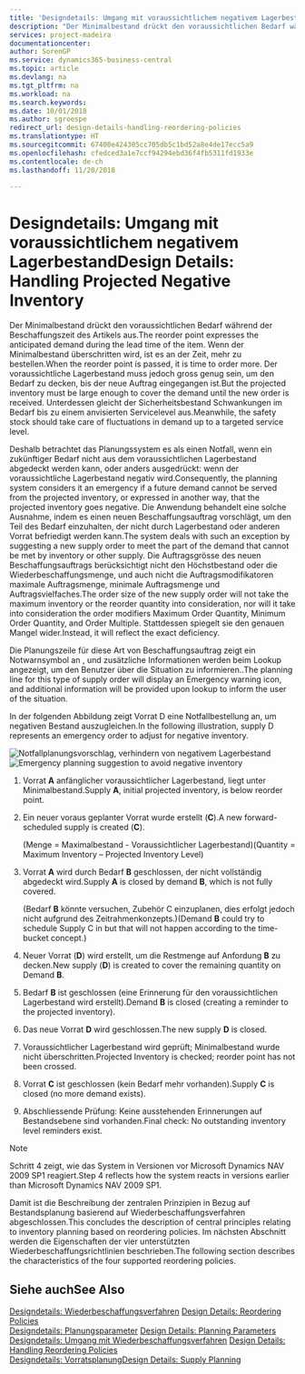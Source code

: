 ```yaml
---
title: 'Designdetails: Umgang mit voraussichtlichem negativem Lagerbestand | Microsoft Docs'
description: "Der Minimalbestand drückt den voraussichtlichen Bedarf während der Beschaffungszeit des Artikels aus. Wenn der Minimalbestand überschritten wird, ist es an der Zeit, mehr zu bestellen. Der voraussichtliche Lagerbestand muss jedoch gross genug sein, um den Bedarf zu decken, bis der neue Auftrag eingegangen ist. Unterdessen gleicht der Sicherheitsbestand Schwankungen im Bedarf bis zu einem anvisierten Servicelevel aus."
services: project-madeira
documentationcenter: 
author: SorenGP
ms.service: dynamics365-business-central
ms.topic: article
ms.devlang: na
ms.tgt_pltfrm: na
ms.workload: na
ms.search.keywords: 
ms.date: 10/01/2018
ms.author: sgroespe
redirect_url: design-details-handling-reordering-policies
ms.translationtype: HT
ms.sourcegitcommit: 67400e424305cc705db5c1bd52a8e4de17ecc5a9
ms.openlocfilehash: cfedced3a1e7ccf94294ebd36f4fb5311fd1933e
ms.contentlocale: de-ch
ms.lasthandoff: 11/20/2018

---
```

# <a name="design-details-handling-projected-negative-inventory"></a><span data-ttu-id="087ad-106">Designdetails: Umgang mit voraussichtlichem negativem Lagerbestand</span><span class="sxs-lookup"><span data-stu-id="087ad-106">Design Details: Handling Projected Negative Inventory</span></span>
<span data-ttu-id="087ad-107">Der Minimalbestand drückt den voraussichtlichen Bedarf während der Beschaffungszeit des Artikels aus.</span><span class="sxs-lookup"><span data-stu-id="087ad-107">The reorder point expresses the anticipated demand during the lead time of the item.</span></span> <span data-ttu-id="087ad-108">Wenn der Minimalbestand überschritten wird, ist es an der Zeit, mehr zu bestellen.</span><span class="sxs-lookup"><span data-stu-id="087ad-108">When the reorder point is passed, it is time to order more.</span></span> <span data-ttu-id="087ad-109">Der voraussichtliche Lagerbestand muss jedoch gross genug sein, um den Bedarf zu decken, bis der neue Auftrag eingegangen ist.</span><span class="sxs-lookup"><span data-stu-id="087ad-109">But the projected inventory must be large enough to cover the demand until the new order is received.</span></span> <span data-ttu-id="087ad-110">Unterdessen gleicht der Sicherheitsbestand Schwankungen im Bedarf bis zu einem anvisierten Servicelevel aus.</span><span class="sxs-lookup"><span data-stu-id="087ad-110">Meanwhile, the safety stock should take care of fluctuations in demand up to a targeted service level.</span></span>  

 <span data-ttu-id="087ad-111">Deshalb betrachtet das Planungssystem es als einen Notfall, wenn ein zukünftiger Bedarf nicht aus dem voraussichtlichen Lagerbestand abgedeckt werden kann, oder anders ausgedrückt: wenn der voraussichtliche Lagerbestand negativ wird.</span><span class="sxs-lookup"><span data-stu-id="087ad-111">Consequently, the planning system considers it an emergency if a future demand cannot be served from the projected inventory, or expressed in another way, that the projected inventory goes negative.</span></span> <span data-ttu-id="087ad-112">Die Anwendung behandelt eine solche Ausnahme, indem es einen neuen Beschaffungsauftrag vorschlägt, um den Teil des Bedarf einzuhalten, der nicht durch Lagerbestand oder anderen Vorrat befriedigt werden kann.</span><span class="sxs-lookup"><span data-stu-id="087ad-112">The system deals with such an exception by suggesting a new supply order to meet the part of the demand that cannot be met by inventory or other supply.</span></span> <span data-ttu-id="087ad-113">Die Auftragsgrösse des neuen Beschaffungsauftrags berücksichtigt nicht den Höchstbestand oder die Wiederbeschaffungsmenge, und auch nicht die Auftragsmodifikatoren maximale Auftragsmenge, minimale Auftragsmenge und Auftragsvielfaches.</span><span class="sxs-lookup"><span data-stu-id="087ad-113">The order size of the new supply order will not take the maximum inventory or the reorder quantity into consideration, nor will it take into consideration the order modifiers Maximum Order Quantity, Minimum Order Quantity, and Order Multiple.</span></span> <span data-ttu-id="087ad-114">Stattdessen spiegelt sie den genauen Mangel wider.</span><span class="sxs-lookup"><span data-stu-id="087ad-114">Instead, it will reflect the exact deficiency.</span></span>  

 <span data-ttu-id="087ad-115">Die Planungszeile für diese Art von Beschaffungsauftrag zeigt ein Notwarnsymbol an , und zusätzliche Informationen werden beim Lookup angezeigt, um den Benutzer über die Situation zu informieren..</span><span class="sxs-lookup"><span data-stu-id="087ad-115">The planning line for this type of supply order will display an Emergency warning icon, and additional information will be provided upon lookup to inform the user of the situation.</span></span>  

 <span data-ttu-id="087ad-116">In der folgenden Abbildung zeigt Vorrat D eine Notfallbestellung an, um negativen Bestand auszugleichen.</span><span class="sxs-lookup"><span data-stu-id="087ad-116">In the following illustration, supply D represents an emergency order to adjust for negative inventory.</span></span>  

 <span data-ttu-id="087ad-117">![Notfallplanungsvorschlag, verhindern von negativem Lagerbestand](media/nav_app_supply_planning_2_negative_inventory.png "Notfallplanungsvorschlag, verhindern von negativem Lagerbestand")</span><span class="sxs-lookup"><span data-stu-id="087ad-117">![Emergency planning suggestion to avoid negative inventory](media/nav_app_supply_planning_2_negative_inventory.png "Emergency planning suggestion to avoid negative inventory")</span></span>  

1.  <span data-ttu-id="087ad-118">Vorrat **A** anfänglicher voraussichtlicher Lagerbestand, liegt unter Minimalbestand.</span><span class="sxs-lookup"><span data-stu-id="087ad-118">Supply **A**, initial projected inventory, is below reorder point.</span></span>  
2.  <span data-ttu-id="087ad-119">Ein neuer voraus geplanter Vorrat wurde erstellt (**C**).</span><span class="sxs-lookup"><span data-stu-id="087ad-119">A new forward-scheduled supply is created (**C**).</span></span>  

     <span data-ttu-id="087ad-120">(Menge = Maximalbestand - Voraussichtlicher Lagerbestand)</span><span class="sxs-lookup"><span data-stu-id="087ad-120">(Quantity = Maximum Inventory – Projected Inventory Level)</span></span>  
3.  <span data-ttu-id="087ad-121">Vorrat **A** wird durch Bedarf **B** geschlossen, der nicht vollständig abgedeckt wird.</span><span class="sxs-lookup"><span data-stu-id="087ad-121">Supply **A** is closed by demand **B**, which is not fully covered.</span></span>  

     <span data-ttu-id="087ad-122">(Bedarf **B** könnte versuchen, Zubehör C einzuplanen, dies erfolgt jedoch nicht aufgrund des Zeitrahmenkonzepts.)</span><span class="sxs-lookup"><span data-stu-id="087ad-122">(Demand **B** could try to schedule Supply C in but that will not happen according to the time-bucket concept.)</span></span>  
4.  <span data-ttu-id="087ad-123">Neuer Vorrat (**D**) wird erstellt, um die Restmenge auf Anfordung **B** zu decken.</span><span class="sxs-lookup"><span data-stu-id="087ad-123">New supply (**D**) is created to cover the remaining quantity on Demand **B**.</span></span>  
5.  <span data-ttu-id="087ad-124">Bedarf **B** ist geschlossen (eine Erinnerung für den voraussichtlichen Lagerbestand wird erstellt).</span><span class="sxs-lookup"><span data-stu-id="087ad-124">Demand **B** is closed (creating a reminder to the projected inventory).</span></span>  
6.  <span data-ttu-id="087ad-125">Das neue Vorrat **D** wird geschlossen.</span><span class="sxs-lookup"><span data-stu-id="087ad-125">The new supply **D** is closed.</span></span>  
7.  <span data-ttu-id="087ad-126">Voraussichtlicher Lagerbestand wird geprüft; Minimalbestand wurde nicht überschritten.</span><span class="sxs-lookup"><span data-stu-id="087ad-126">Projected Inventory is checked; reorder point has not been crossed.</span></span>  
8.  <span data-ttu-id="087ad-127">Vorrat **C** ist geschlossen (kein Bedarf mehr vorhanden).</span><span class="sxs-lookup"><span data-stu-id="087ad-127">Supply **C** is closed (no more demand exists).</span></span>  
9. <span data-ttu-id="087ad-128">Abschliessende Prüfung: Keine ausstehenden Erinnerungen auf Bestandsebene sind vorhanden.</span><span class="sxs-lookup"><span data-stu-id="087ad-128">Final check: No outstanding inventory level reminders exist.</span></span>  

> [!NOTE]  
>  <span data-ttu-id="087ad-129">Schritt 4 zeigt, wie das System in Versionen vor Microsoft Dynamics NAV 2009 SP1 reagiert.</span><span class="sxs-lookup"><span data-stu-id="087ad-129">Step 4 reflects how the system reacts in versions earlier than Microsoft Dynamics NAV 2009 SP1.</span></span>  

 <span data-ttu-id="087ad-130">Damit ist die Beschreibung der zentralen Prinzipien in Bezug auf Bestandsplanung basierend auf Wiederbeschaffungsverfahren abgeschlossen.</span><span class="sxs-lookup"><span data-stu-id="087ad-130">This concludes the description of central principles relating to inventory planning based on reordering policies.</span></span> <span data-ttu-id="087ad-131">Im nächsten Abschnitt werden die Eigenschaften der vier unterstützten Wiederbeschaffungsrichtlinien beschrieben.</span><span class="sxs-lookup"><span data-stu-id="087ad-131">The following section describes the characteristics of the four supported reordering policies.</span></span>  

## <a name="see-also"></a><span data-ttu-id="087ad-132">Siehe auch</span><span class="sxs-lookup"><span data-stu-id="087ad-132">See Also</span></span>  
 <span data-ttu-id="087ad-133">[Designdetails: Wiederbeschaffungsverfahren](design-details-reordering-policies.md) </span><span class="sxs-lookup"><span data-stu-id="087ad-133">[Design Details: Reordering Policies](design-details-reordering-policies.md) </span></span>  
 <span data-ttu-id="087ad-134">[Designdetails: Planungsparameter](design-details-planning-parameters.md) </span><span class="sxs-lookup"><span data-stu-id="087ad-134">[Design Details: Planning Parameters](design-details-planning-parameters.md) </span></span>  
 <span data-ttu-id="087ad-135">[Designdetails: Umgang mit Wiederbeschaffungsverfahren](design-details-handling-reordering-policies.md) </span><span class="sxs-lookup"><span data-stu-id="087ad-135">[Design Details: Handling Reordering Policies](design-details-handling-reordering-policies.md) </span></span>  
 [<span data-ttu-id="087ad-136">Designdetails: Vorratsplanung</span><span class="sxs-lookup"><span data-stu-id="087ad-136">Design Details: Supply Planning</span></span>](design-details-supply-planning.md)

